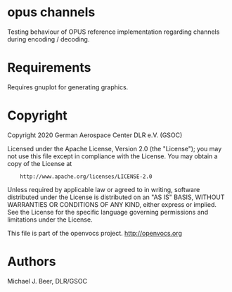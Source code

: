# opus channels

Testing behaviour of OPUS reference implementation regarding channels during
encoding / decoding.

# Requirements

Requires gnuplot for generating graphics.

# Copyright

Copyright 2020 German Aerospace Center DLR e.V. (GSOC)

Licensed under the Apache License, Version 2.0 (the "License");
you may not use this file except in compliance with the License.
You may obtain a copy of the License at

        http://www.apache.org/licenses/LICENSE-2.0

Unless required by applicable law or agreed to in writing, software
distributed under the License is distributed on an "AS IS" BASIS,
WITHOUT WARRANTIES OR CONDITIONS OF ANY KIND, either express or implied.
See the License for the specific language governing permissions and
limitations under the License.

This file is part of the openvocs project. http://openvocs.org

# Authors

Michael J. Beer, DLR/GSOC

